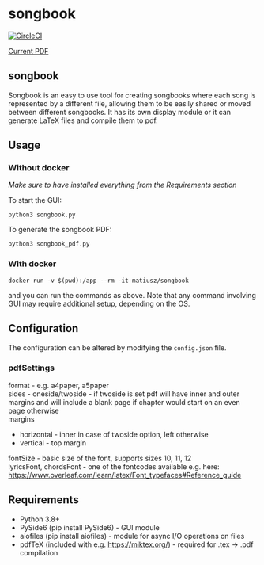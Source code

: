   # songbook

  [![CircleCI](https://circleci.com/gh/matiusz/songbook/tree/hk-songbook.svg?style=svg)](https://circleci.com/gh/matiusz/songbook/tree/hk-songbook)
  
  [Current PDF](https://circleci.com/api/v1.1/project/github/matiusz/songbook/latest/artifacts/0/songbook.pdf?branch=hk-songbook)
  
  ## songbook

  Songbook is an easy to use tool for creating songbooks where each song is represented by a different file, allowing them to be easily shared or moved between different songbooks. It has its own display module or it can generate LaTeX files and compile them to pdf.

  ## Usage

  ### Without docker
  _Make sure to have installed everything from the Requirements section_

  To start the GUI:
  ```
  python3 songbook.py
  ```

  To generate the songbook PDF:
  ```
  python3 songbook_pdf.py
  ```

  ### With docker
  ```
  docker run -v $(pwd):/app --rm -it matiusz/songbook
  ```
  and you can run the commands as above. Note that any command involving GUI may require additional setup, depending on the OS.

  ## Configuration

  The configuration can be altered by modifying the `config.json` file.

  ### pdfSettings

  format - e.g. a4paper, a5paper\
  sides - oneside/twoside - if twoside is set pdf will have inner and outer margins and will include a blank page if chapter would start on an even page otherwise\
  margins 
  - horizontal - inner in case of twoside option, left otherwise
  - vertical - top margin
  
  fontSize - basic size of the font, supports sizes 10, 11, 12\
  lyricsFont, chordsFont - one of the fontcodes available e.g. here: https://www.overleaf.com/learn/latex/Font_typefaces#Reference_guide
  

  ## Requirements
  
  - Python 3.8+
  - PySide6 (pip install PySide6) - GUI module
  - aiofiles (pip install aiofiles) - module for async I/O operations on files
  - pdfTeX (included with e.g. https://miktex.org/) - required for .tex -> .pdf compilation
